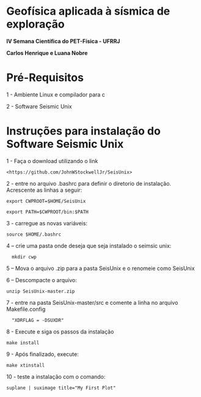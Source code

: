  Geofísica aplicada à sísmica de exploração
 ================================================
 **IV Semana Científica do PET-Física - UFRRJ**

**Carlos Henrique e Luana Nobre**

Pré-Requisitos
================================================

1 - Ambiente Linux e compilador para c

2 - Software Seismic Unix

Instruções para instalação do Software Seismic Unix
================================================

1 - Faça o download utilizando o link

	<https://github.com/JohnWStockwellJr/SeisUnix>

2 - entre no arquivo .bashrc para definir o diretorio de instalação. 
	Acrescente as linhas a seguir:

	export CWPROOT=$HOME/SeisUnix
  
	export PATH=$CWPROOT/bin:$PATH

3 - carregue as novas variáveis:
  
	source $HOME/.bashrc

4 – crie uma pasta onde deseja que seja instalado o seimsic unix: 

	  mkdir cwp

5 – Mova o arquivo .zip para a pasta SeisUnix e o renomeie como SeisUnix

6 – Descompacte o arquivo:

    unzip SeisUnix-master.zip
	
7 - entre na pasta SeisUnix-master/src e comente a linha no arquivo Makefile.config

	  "XDRFLAG = -DSUXDR" 
	
8 - Execute e siga os passos da instalação

    make install

9 - Após finalizado, execute:

    make xtinstall

10 - teste a instalação com o comando:

	suplane | suximage title="My First Plot"
